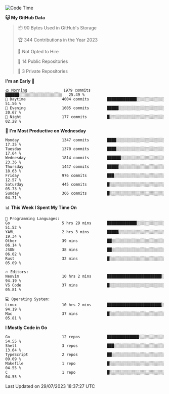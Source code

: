 <!--START_SECTION:waka-->
![Code Time](http://img.shields.io/badge/Code%20Time-87%20hrs%2022%20mins-blue)

**🐱 My GitHub Data** 

> 📦 90 Bytes Used in GitHub's Storage 
 > 
> 🏆 344 Contributions in the Year 2023
 > 
> 🚫 Not Opted to Hire
 > 
> 📜 14 Public Repositories 
 > 
> 🔑 3 Private Repositories 
 > 
**I'm an Early 🐤** 

```text
🌞 Morning                1979 commits        ██████░░░░░░░░░░░░░░░░░░░   25.49 % 
🌆 Daytime                4004 commits        █████████████░░░░░░░░░░░░   51.56 % 
🌃 Evening                1605 commits        █████░░░░░░░░░░░░░░░░░░░░   20.67 % 
🌙 Night                  177 commits         █░░░░░░░░░░░░░░░░░░░░░░░░   02.28 % 
```
📅 **I'm Most Productive on Wednesday** 

```text
Monday                   1347 commits        ████░░░░░░░░░░░░░░░░░░░░░   17.35 % 
Tuesday                  1370 commits        ████░░░░░░░░░░░░░░░░░░░░░   17.64 % 
Wednesday                1814 commits        ██████░░░░░░░░░░░░░░░░░░░   23.36 % 
Thursday                 1447 commits        █████░░░░░░░░░░░░░░░░░░░░   18.63 % 
Friday                   976 commits         ███░░░░░░░░░░░░░░░░░░░░░░   12.57 % 
Saturday                 445 commits         █░░░░░░░░░░░░░░░░░░░░░░░░   05.73 % 
Sunday                   366 commits         █░░░░░░░░░░░░░░░░░░░░░░░░   04.71 % 
```


📊 **This Week I Spent My Time On** 

```text
💬 Programming Languages: 
Go                       5 hrs 29 mins       █████████████░░░░░░░░░░░░   51.52 % 
YAML                     2 hrs 3 mins        █████░░░░░░░░░░░░░░░░░░░░   19.34 % 
Other                    39 mins             ██░░░░░░░░░░░░░░░░░░░░░░░   06.14 % 
JSON                     38 mins             ██░░░░░░░░░░░░░░░░░░░░░░░   06.02 % 
Rust                     32 mins             █░░░░░░░░░░░░░░░░░░░░░░░░   05.09 % 

🔥 Editors: 
Neovim                   10 hrs 2 mins       ████████████████████████░   94.19 % 
VS Code                  37 mins             █░░░░░░░░░░░░░░░░░░░░░░░░   05.81 % 

💻 Operating System: 
Linux                    10 hrs 2 mins       ████████████████████████░   94.19 % 
Mac                      37 mins             █░░░░░░░░░░░░░░░░░░░░░░░░   05.81 % 
```

**I Mostly Code in Go** 

```text
Go                       12 repos            ██████████████░░░░░░░░░░░   54.55 % 
Shell                    3 repos             ███░░░░░░░░░░░░░░░░░░░░░░   13.64 % 
TypeScript               2 repos             ██░░░░░░░░░░░░░░░░░░░░░░░   09.09 % 
Makefile                 1 repo              █░░░░░░░░░░░░░░░░░░░░░░░░   04.55 % 
C                        1 repo              █░░░░░░░░░░░░░░░░░░░░░░░░   04.55 % 
```




 Last Updated on 29/07/2023 18:37:27 UTC
<!--END_SECTION:waka-->
